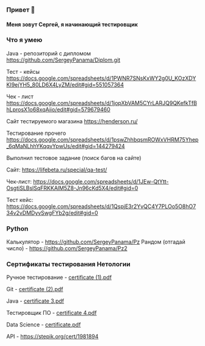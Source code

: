 ### Привет 👋

#### Меня зовут Сергей, я начинающий тестировщик

### Что я умею
Java - репозиторий с дипломом https://github.com/SergeyPanama/Diplom.git

Тест - кейсы https://docs.google.com/spreadsheets/d/1PWNR7SNsKxWY2g0U_KOzXDYKI9ejYH5_80LD6X4LyZM/edit#gid=551057364

Чек - лист https://docs.google.com/spreadsheets/d/1jopXbVAM5CYrLARJQ9QKefkTfBhLprosX1o68xqAiio/edit#gid=579679460

Сайт тестируемого магазина https://henderson.ru/

Тестирование прочего https://docs.google.com/spreadsheets/d/1pswZhhbqsmROWxVHRM75Yhep_6qMaNLhhYKqqvYpwUs/edit#gid=144279424

Выполнил тестовое задание (поиск багов на сайте)

Сайт: https://lifebeta.ru/special/qa-test/

Чек-лист: https://docs.google.com/spreadsheets/d/1JEw-QtYtt-OsgtiSLBslSqFRKKAlM5Z8-Jn96cKd5X4/edit#gid=0

Тест кейс: https://docs.google.com/spreadsheets/d/1QspjE3r2YvQC4Y7PLOo5O8hO734v2vDMDyvSwgFYb2g/edit#gid=0

### Python
Калькулятор - https://github.com/SergeyPanama/Pz
Рандом (отгадай число) - https://github.com/SergeyPanama/Pz2

### Сертификаты тестирования Нетологии
Ручное тестирование - [certificate (1).pdf](https://github.com/SergeyPanama/SergeyPanama/files/9869467/certificate.1.pdf)

Git - [certificate (2).pdf](https://github.com/SergeyPanama/SergeyPanama/files/9869479/certificate.2.pdf)

Java - [certificate 3.pdf](https://github.com/SergeyPanama/SergeyPanama/files/9869482/certificate.3.pdf)

Тестировщик ПО - [certificate 4.pdf](https://github.com/SergeyPanama/SergeyPanama/files/9869484/certificate.4.pdf)

Data Science - [certificate.pdf](https://github.com/SergeyPanama/SergeyPanama/files/9869493/certificate.pdf)

API - https://stepik.org/cert/1981894

